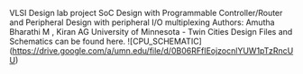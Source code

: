
VLSI Design lab project
SoC Design with Programmable Controller/Router and Peripheral Design with peripheral I/O multiplexing
Authors: Amutha Bharathi M ,         Kiran AG
University of Minnesota - Twin Cities
Design Files and Schematics can be found here.
![CPU_SCHEMATIC] (https://drive.google.com/a/umn.edu/file/d/0B06RFfIEojzocnlYUW1pTzRncUU)

